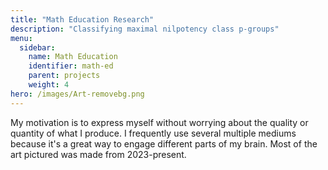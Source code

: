 ```yaml
---
title: "Math Education Research"
description: "Classifying maximal nilpotency class p-groups"
menu:
  sidebar:
    name: Math Education
    identifier: math-ed
    parent: projects
    weight: 4
hero: /images/Art-removebg.png
---
```


My motivation is to express myself without worrying about the quality or quantity of what I produce. I frequently use several multiple mediums because it's a great way to engage different parts of my brain. Most of the art pictured was made from 2023-present. 
